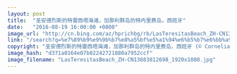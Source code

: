 ```yaml
---
layout: post
title:  "圣安德烈斯的特雷西塔海滩，加那利群岛的特内里费岛，西班牙"
date:   "2016-08-19 16:00:00 +0800"
image_url: "http://cn.bing.com/az/hprichbg/rb/LasTeresitasBeach_ZH-CN13683812698_1920x1080.jpg"
link: "/search?q=%e7%89%b9%e9%9b%b7%e8%a5%bf%e5%a1%94%e6%b5%b7%e6%bb%a9&form=hpcapt&mkt=zh-cn"
copyright: "圣安德烈斯的特雷西塔海滩，加那利群岛的特内里费岛，西班牙 (© Cornelia Doerr/age fotostock)"
image_hash: "d371a0164e07b02242721880a7952ccf"
image_filename: "LasTeresitasBeach_ZH-CN13683812698_1920x1080.jpg"
---
```


